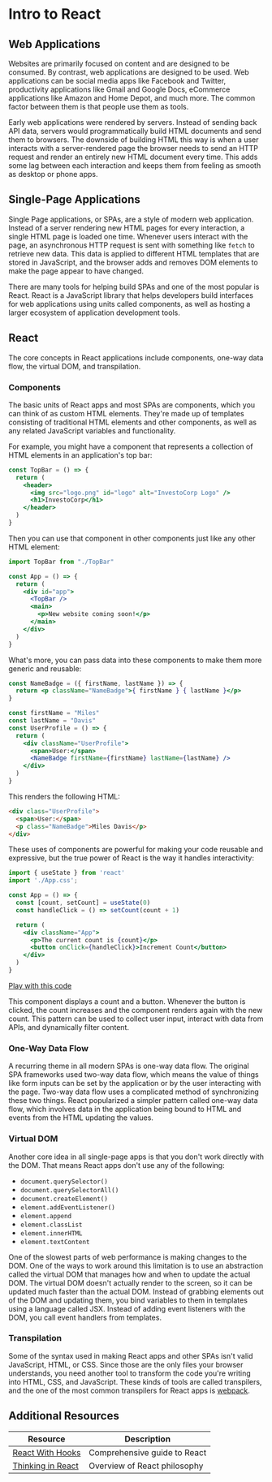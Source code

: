 # Intro to React

## Web Applications

Websites are primarily focused on content and are designed to be consumed. By contrast, web applications are designed to be used. Web applications can be social media apps like Facebook and Twitter, productivity applications like Gmail and Google Docs, eCommerce applications like Amazon and Home Depot, and much more. The common factor between them is that people use them as tools.

Early web applications were rendered by servers. Instead of sending back API data, servers would programmatically build HTML documents and send them to browsers. The downside of building HTML this way is when a user interacts with a server-rendered page the browser needs to send an HTTP request and render an entirely new HTML document every time. This adds some lag between each interaction and keeps them from feeling as smooth as desktop or phone apps.

## Single-Page Applications

Single Page applications, or SPAs, are a style of modern web application. Instead of a server rendering new HTML pages for every interaction, a single HTML page is loaded one time. Whenever users interact with the page, an asynchronous HTTP request is sent with something like `fetch` to retrieve new data. This data is applied to different HTML templates that are stored in JavaScript, and the browser adds and removes DOM elements to make the page appear to have changed.

There are many tools for helping build SPAs and one of the most popular is React. React is a JavaScript library that helps developers build interfaces for web applications using units called components, as well as hosting a larger ecosystem of application development tools.

## React

The core concepts in React applications include components, one-way data flow, the virtual DOM, and transpilation.

### Components

The basic units of React apps and most SPAs are components, which you can think of as custom HTML elements. They're made up of templates consisting of traditional HTML elements and other components, as well as any related JavaScript variables and functionality.

For example, you might have a component that represents a collection of HTML elements in an application's top bar:

```jsx
const TopBar = () => {
  return (
    <header>
      <img src="logo.png" id="logo" alt="InvestoCorp Logo" />
      <h1>InvestoCorp</h1>
    </header>
  )
}
```

Then you can use that component in other components just like any other HTML element:

```jsx
import TopBar from "./TopBar"

const App = () => {
  return (
    <div id="app">
      <TopBar />
      <main>
        <p>New website coming soon!</p>
      </main>
    </div>
  )
}
```

What's more, you can pass data into these components to make them more generic and reusable:

```jsx
const NameBadge = ({ firstName, lastName }) => {
  return <p className="NameBadge">{ firstName } { lastName }</p>
}
```

```jsx
const firstName = "Miles"
const lastName = "Davis"
const UserProfile = () => {
  return (
    <div className="UserProfile">
      <span>User:</span>
      <NameBadge firstName={firstName} lastName={lastName} />
    </div>
  )
}
```

This renders the following HTML:

```html
<div class="UserProfile">
  <span>User:</span>
  <p class="NameBadge">Miles Davis</p>
</div>
```

These uses of components are powerful for making your code reusable and expressive, but the true power of React is the way it handles interactivity:

```jsx
import { useState } from 'react'
import './App.css';

const App = () => {
  const [count, setCount] = useState(0)
  const handleClick = () => setCount(count + 1)

  return (
    <div className="App">
      <p>The current count is {count}</p>
      <button onClick={handleClick}>Increment Count</button>
    </div>
  )
}
```

[Play with this code](https://codesandbox.io/s/sweet-gould-xdbwv?file=/src/App.js)

This component displays a count and a button. Whenever the button is clicked, the count increases and the component renders again with the new count. This pattern can be used to collect user input, interact with data from APIs, and dynamically filter content.

### One-Way Data Flow

A recurring theme in all modern SPAs is one-way data flow. The original SPA frameworks used two-way data flow, which means the value of things like form inputs can be set by the application or by the user interacting with the page. Two-way data flow uses a complicated method of synchronizing these two things. React popularized a simpler pattern called one-way data flow, which involves data in the application being bound to HTML and events from the HTML updating the values.

### Virtual DOM

Another core idea in all single-page apps is that you don't work directly with the DOM. That means React apps don't use any of the following:

* `document.querySelector()`
* `document.querySelectorAll()`
* `document.createElement()`
* `element.addEventListener()`
* `element.append`
* `element.classList`
* `element.innerHTML`
* `element.textContent`

One of the slowest parts of web performance is making changes to the DOM. One of the ways to work around this limitation is to use an abstraction called the virtual DOM that manages how and when to update the actual DOM. The virtual DOM doesn't actually render to the screen, so it can be updated much faster than the actual DOM. Instead of grabbing elements out of the DOM and updating them, you bind variables to them in templates using a language called JSX. Instead of adding event listeners with the DOM, you call event handlers from templates.

### Transpilation

Some of the syntax used in making React apps and other SPAs isn't valid JavaScript, HTML, or CSS. Since those are the only files your browser understands, you need another tool to transform the code you're writing into HTML, CSS, and JavaScript. These kinds of tools are called transpilers, and the one of the most common transpilers for React apps is [webpack](https://webpack.js.org/).

## Additional Resources

| Resource | Description |
| --- | --- |
| [React With Hooks](https://reactwithhooks.netlify.app/) | Comprehensive guide to React |
| [Thinking in React](https://reactwithhooks.netlify.app/docs/thinking-in-react.html) | Overview of React philosophy |
